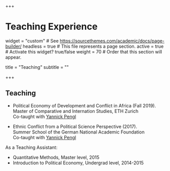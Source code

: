 +++
# Teaching Experience

widget = "custom"  # See https://sourcethemes.com/academic/docs/page-builder/
headless = true  # This file represents a page section.
active = true  # Activate this widget? true/false
weight = 70  # Order that this section will appear.

title = "Teaching"
subtitle = ""

+++

## Teaching


* Political Economy of Development and Conflict in Africa (Fall 2019).  
Master of Comparative and Internation Studies, ETH Zurich  
Co-taught with [Yannick Pengl](https://icr.ethz.ch/people/pengl/)

* Ethnic Conflict from a Political Science Perspective (2017).  
Summer School of the German National Academic Foundation  
Co-taught with [Yannick Pengl](https://icr.ethz.ch/people/pengl/)



As a Teaching Assistant:

* Quantitative Methods, Master level, 2015
* Introduction to Political Economy, Undergrad level, 2014-2015
